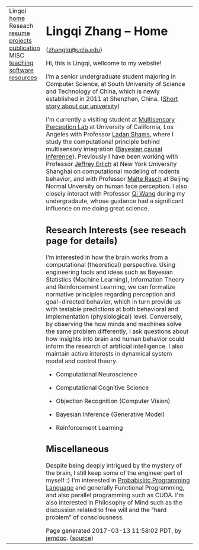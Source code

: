 <!DOCTYPE html PUBLIC "-//W3C//DTD XHTML 1.1//EN"
  "http://www.w3.org/TR/xhtml11/DTD/xhtml11.dtd">
<html xmlns="http://www.w3.org/1999/xhtml" xml:lang="en">
<head>
<meta name="generator" content="jemdoc, see http://jemdoc.jaboc.net/" />
<meta http-equiv="Content-Type" content="text/html;charset=utf-8" />
<link rel="stylesheet" href="jemdoc.css" type="text/css" />
<title>Lingqi Zhang &ndash; Home</title>
</head>
<body>
<table summary="Table for page layout." id="tlayout">
<tr valign="top">
<td id="layout-menu">
<div class="menu-category">Lingqi</div>
<div class="menu-item"><a href="index.html" class="current">home</a></div>
<div class="menu-category">Reseach</div>
<div class="menu-item"><a href="resume.html">resume</a></div>
<div class="menu-item"><a href="projects.html">projects</a></div>
<div class="menu-item"><a href="pub.html">publication</a></div>
<div class="menu-category">MISC</div>
<div class="menu-item"><a href="teaching.html">teaching</a></div>
<div class="menu-item"><a href="software.html">software</a></div>
<div class="menu-item"><a href="resources.html">resources</a></div>
</td>
<td id="layout-content">
<div id="toptitle">
<h1>Lingqi Zhang &ndash; Home</h1>
<div id="subtitle">(<a href="mailto:zhanglq@ucla.edu">zhanglq@ucla.edu</a>)</div>
</div>
<p>Hi, this is Lingqi, wellcome to my website!</p>
<p>I’m a senior undergraduate student majoring in Computer Science, 
at South University of Science and Technology of China, which is newly established in 2011 at Shenzhen, China.
(<a href="http://www.nature.com/news/chinese-university-wins-degree-of-freedom-1.10631">Short story about our university</a>)</p>
<p>I'm currently a visiting student at <a href="https://shamslab.psych.ucla.edu">Multisensory Perception Lab</a> at University of 
California, Los Angeles with Professor <a href="https://www.psych.ucla.edu/faculty/page/lshams">Ladan Shams</a>, 
where I study the computational principle behind multisensory integration 
(<a href="http://journals.plos.org/plosone/article?id=10.1371/journal.pone.0000943">Bayesian causal inference</a>). 
Previously I have been working with Professor <a href="https://www.erlichlab.org/">Jeffrey Erlich</a> at New York University Shanghai 
on computational modeling of rodents behavior,  and with Professor <a href="http://www.mjrlab.org/">Malte Rasch</a> at Beijing Normal Unversity on human face 
perception. I also closely interact with Professor <a href="http://www.cse.ust.hk/~qiwang/">Qi Wang</a> during my undergradaute, whose guidance had a significant influence on me doing great science. </p>
<h2>Research Interests (see reseach page for details)</h2>
<p>I’m interested in how the brain works from a computational (theoretical) perspective. 
Using engineering tools and ideas such as Bayesian Statistics (Machine Learning), Information Theory and Reinforcement Learning, we can formalize
normative principles regarding perception and goal-directed behavior, which in turn provide us with testable predictions at both behavioral and 
implementation (physiological) level. Conversely, by observing the how minds and machines solve the same problem 
differently, I ask questions about how insights into brain and human behavior could inform the research of artificial intelligence. 
I also maintain active interests in dynamical system model and control theory.</p>
<ul>
<li><p>Computational Neuroscience</p>
</li>
<li><p>Computational Cognitive Science </p>
</li>
<li><p>Objection Recognition (Computer Vision)</p>
</li>
<li><p>Bayesian Inference (Generative Model)</p>
</li>
<li><p>Reinforcement Learning</p>
</li>
</ul>
<h2>Miscellaneous</h2>
<p>Despite being deeply intrigued by the mystery of the brain, I still keep some of the engineer part of myself :) 
I'm interested in <a href="https://probmods.org/">Probabislitc Programming Language</a> and generally Functional Programming, 
and also parallel programming such as CUDA. I'm also interested in Philosophy of Mind such as the discussion 
related to free will and the &ldquo;hard problem&rdquo; of consciousness.</p>
<div id="footer">
<div id="footer-text">
Page generated 2017-03-13 11:58:02 PDT, by <a href="http://jemdoc.jaboc.net/">jemdoc</a>.
(<a href="index.jemdoc">source</a>)
</div>
</div>
</td>
</tr>
</table>
</body>
</html>
